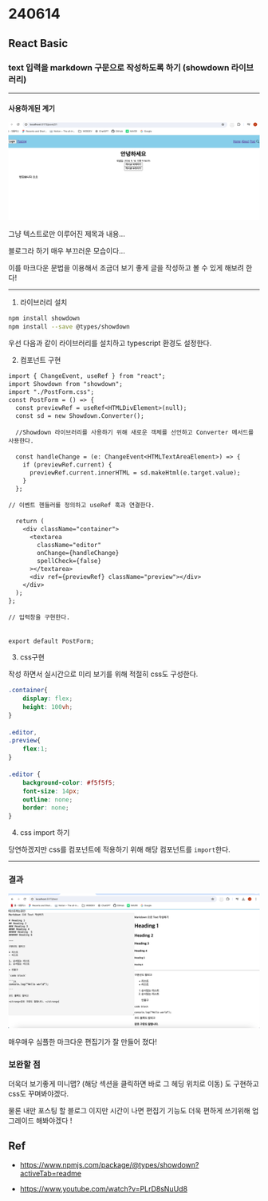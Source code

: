 # 240614

## React Basic

### text 입력을 markdown 구문으로 작성하도록 하기 (showdown 라이브러리)

---

#### 사용하게된 계기
![](../img/스크린샷%202024-06-14%20오후%209.34.13.png)

그냥 텍스트로만 이루어진 제목과 내용...

블로그라 하기 매우 부끄러운 모습이다...

이를 마크다운 문법을 이용해서 조금더 보기 좋게 글을 작성하고 볼 수 있게 해보려 한다! 

--- 
1. 라이브러리 설치

```bash
npm install showdown
npm install --save @types/showdown
```

우선 다음과 같이 라이브러리를 설치하고
typescript 환경도 설정한다.

2. 컴포넌트 구현

```tsx
import { ChangeEvent, useRef } from "react";
import Showdown from "showdown";
import "./PostForm.css";
const PostForm = () => {
  const previewRef = useRef<HTMLDivElement>(null);
  const sd = new Showdown.Converter(); 

  //Showdown 라이브러리를 사용하기 위해 새로운 객체를 선언하고 Converter 메서드를 사용한다. 

  const handleChange = (e: ChangeEvent<HTMLTextAreaElement>) => {
    if (previewRef.current) {
      previewRef.current.innerHTML = sd.makeHtml(e.target.value);
    }
  };

// 이벤트 헨들러를 정의하고 useRef 훅과 연결한다.

  return (
    <div className="container">
      <textarea
        className="editor"
        onChange={handleChange}
        spellCheck={false}
      ></textarea>
      <div ref={previewRef} className="preview"></div>
    </div>
  );
};

// 입력창을 구현한다.


export default PostForm;
```

3. css구현 

작성 하면서 실시간으로 미리 보기를 위해 
적절히 css도 구성한다.

```css
.container{
    display: flex;
    height: 100vh;
}

.editor,
.preview{
    flex:1;
}

.editor {
    background-color: #f5f5f5;
    font-size: 14px;
    outline: none;
    border: none;
}
```

4. css import 하기

당연하겠지만 css를 컴포넌트에 적용하기 위해 해당 컴포넌트를
 `import`한다. 

---
### 결과
![](../img/스크린샷%202024-06-14%20오후%209.23.21.png)

매우매우 심플한 마크다운 편집기가 잘 만들어 졌다!

### 보완할 점

더욱더 보기좋게 미니맵? (해당 섹션을 클릭하면 바로 그 헤딩 위치로 이동) 도 구현하고
css도 꾸며봐야겠다.

물론 내만 포스팅 할 블로그 이지만 
시간이 나면 편집기 기능도 더욱 편하게 쓰기위해 업그레이드 해봐야겠다 ! 


## Ref

- https://www.npmjs.com/package/@types/showdown?activeTab=readme

- https://www.youtube.com/watch?v=PLrD8sNuUd8